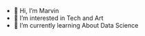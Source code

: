 - 👋 Hi, I’m Marvin
- 👀 I’m interested in Tech and Art
- 🌱 I’m currently learning About Data Science

<!---
MarvinZhong/MarvinZhong is a ✨ special ✨ repository because its `README.md` (this file) appears on your GitHub profile.
You can click the Preview link to take a look at your changes.
--->
